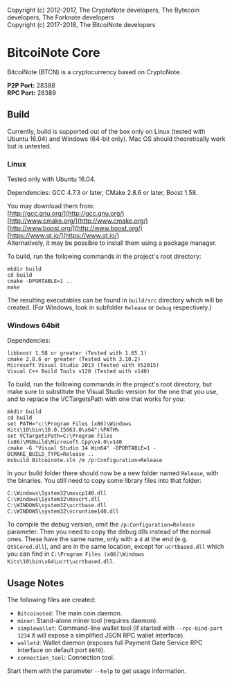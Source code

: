 Copyright (c) 2012-2017, The CryptoNote developers, The Bytecoin developers, The Forknote developers  
Copyright (c) 2017-2018, The BitcoiNote developers

# BitcoiNote Core

BitcoiNote (BTCN) is a cryptocurrency based on CryptoNote.

**P2P Port:** 28388  
**RPC Port:** 28389

## Build

Currently, build is supported out of the box only on Linux (tested with Ubuntu 16.04) and Windows (64-bit only). Mac OS should theoretically work but is untested.

### Linux

Tested only with Ubuntu 16.04.

Dependencies: GCC 4.7.3 or later, CMake 2.8.6 or later, Boost 1.58.

You may download them from:  
[http://gcc.gnu.org/](http://gcc.gnu.org/)  
[http://www.cmake.org/](http://www.cmake.org/)  
[http://www.boost.org/](http://www.boost.org/)  
[https://www.qt.io/](https://www.qt.io/)  
Alternatively, it may be possible to install them using a package manager.

To build, run the following commands in the project's root directory:

```
mkdir build
cd build
cmake -DPORTABLE=1 ..
make
```

The resulting executables can be found in `build/src` directory which will be created. (For Windows, look in subfolder `Release` or `Debug` respectively.)

### Windows 64bit

Dependencies:
```
libboost 1.58 or greater (Tested with 1.65.1)
cmake 2.8.6 or greater (Tested with 3.10.2)
Microsoft Visual Studio 2013 (Tested with VS2015)
Visual C++ Build Tools v120 (Tested with v140)
```

To build, run the following commands in the project's root directory, but make sure to substitute the Visual Studio version for the one that you use, and to replace the VCTargetsPath with one that works for you:

```
mkdir build
cd build
set PATH="c:\Program Files (x86)\Windows Kits\10\bin\10.0.15063.0\x64";%PATH%
set VCTargetsPath=C:\Program Files (x86)\MSBuild\Microsoft.Cpp\v4.0\v140
cmake -G "Visual Studio 14 Win64" -DPORTABLE=1 -DCMAKE_BUILD_TYPE=Release ..
msbuild Bitcoinote.sln /m /p:Configuration=Release
```

In your build folder there should now be a new folder named `Release`, with the binaries.
You still need to copy some library files into that folder:

```
C:\Windows\System32\msvcp140.dll
C:\Windows\System32\msvcrt.dll
C:\WINDOWS\system32\ucrtbase.dll
C:\WINDOWS\system32\vcruntime140.dll
```

To compile the debug version, omit the `/p:Configuration=Release` parameter. Then you need to copy the debug dlls instead of the normal ones. These have the same name, only with a `d` at the end (e.g. `Qt5Cored.dll`), and are in the same location, except for `ucrtbased.dll` which you can find in `C:\Program Files (x86)\Windows Kits\10\bin\x64\ucrt\ucrtbased.dll`.

## Usage Notes

The following files are created:

* `Bitcoinoted`: The main coin daemon.
* `miner`: Stand-alone miner tool (requires daemon).
* `simplewallet`: Command-line wallet tool (if started with `--rpc-bind-port 1234` it will expose a simplified JSON RPC wallet interface).
* `walletd`: Wallet daemon (exposes full Payment Gate Service RPC interface on default port `8070`).
* `connection_tool`: Connection tool.

Start them with the parameter `--help` to get usage information.
